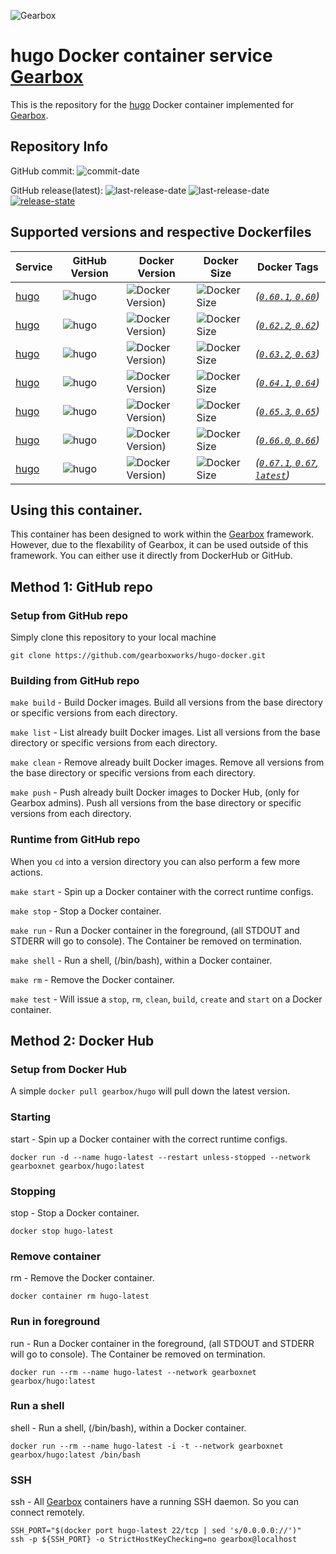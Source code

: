 ![Gearbox](https://github.com/gearboxworks/gearbox.github.io/raw/master/Gearbox-100x.png)


# hugo Docker container service [Gearbox](https://github.com/gearboxworks/)
This is the repository for the [hugo](https://www.hugo.org/) Docker container implemented for [Gearbox](https://github.com/gearboxworks/).


## Repository Info
GitHub commit: ![commit-date](https://img.shields.io/github/last-commit/gearboxworks/docker-hugo?style=flat-square)

GitHub release(latest): ![last-release-date](https://img.shields.io/github/release-date/gearboxworks/docker-hugo) ![last-release-date](https://img.shields.io/github/v/tag/gearboxworks/docker-hugo?sort=semver) [![release-state](https://github.com/gearboxworks/docker-hugo/workflows/release/badge.svg?event=release)](https://github.com/gearboxworks/docker-hugo/actions?query=workflow%3Arelease)


## Supported versions and respective Dockerfiles
| Service | GitHub Version | Docker Version | Docker Size | Docker Tags |
| ------- | -------------- | -------------- | ----------- | ----------- |
| [hugo](https://www.hugo.org/) | ![hugo](https://img.shields.io/badge/hugo-0.60.1-green.svg) | ![Docker Version)](https://img.shields.io/docker/v/gearboxworks/hugo/0.60.1) | ![Docker Size](https://img.shields.io/docker/image-size/gearboxworks/hugo/0.60.1) | _([`0.60.1`, `0.60`](https://github.com/gearboxworks/docker-hugo/blob/master/0.60/DockerfileRuntime))_ |
| [hugo](https://www.hugo.org/) | ![hugo](https://img.shields.io/badge/hugo-0.62.2-green.svg) | ![Docker Version)](https://img.shields.io/docker/v/gearboxworks/hugo/0.62.2) | ![Docker Size](https://img.shields.io/docker/image-size/gearboxworks/hugo/0.62.2) | _([`0.62.2`, `0.62`](https://github.com/gearboxworks/docker-hugo/blob/master/0.62/DockerfileRuntime))_ |
| [hugo](https://www.hugo.org/) | ![hugo](https://img.shields.io/badge/hugo-0.63.2-green.svg) | ![Docker Version)](https://img.shields.io/docker/v/gearboxworks/hugo/0.63.2) | ![Docker Size](https://img.shields.io/docker/image-size/gearboxworks/hugo/0.63.2) | _([`0.63.2`, `0.63`](https://github.com/gearboxworks/docker-hugo/blob/master/0.63/DockerfileRuntime))_ |
| [hugo](https://www.hugo.org/) | ![hugo](https://img.shields.io/badge/hugo-0.64.1-green.svg) | ![Docker Version)](https://img.shields.io/docker/v/gearboxworks/hugo/0.64.1) | ![Docker Size](https://img.shields.io/docker/image-size/gearboxworks/hugo/0.64.1) | _([`0.64.1`, `0.64`](https://github.com/gearboxworks/docker-hugo/blob/master/0.64/DockerfileRuntime))_ |
| [hugo](https://www.hugo.org/) | ![hugo](https://img.shields.io/badge/hugo-0.65.3-green.svg) | ![Docker Version)](https://img.shields.io/docker/v/gearboxworks/hugo/0.65.3) | ![Docker Size](https://img.shields.io/docker/image-size/gearboxworks/hugo/0.65.3) | _([`0.65.3`, `0.65`](https://github.com/gearboxworks/docker-hugo/blob/master/0.65/DockerfileRuntime))_ |
| [hugo](https://www.hugo.org/) | ![hugo](https://img.shields.io/badge/hugo-0.66.0-green.svg) | ![Docker Version)](https://img.shields.io/docker/v/gearboxworks/hugo/0.66.0) | ![Docker Size](https://img.shields.io/docker/image-size/gearboxworks/hugo/0.66.0) | _([`0.66.0`, `0.66`](https://github.com/gearboxworks/docker-hugo/blob/master/0.66/DockerfileRuntime))_ |
| [hugo](https://www.hugo.org/) | ![hugo](https://img.shields.io/badge/hugo-0.67.1-green.svg) | ![Docker Version)](https://img.shields.io/docker/v/gearboxworks/hugo/0.67.1) | ![Docker Size](https://img.shields.io/docker/image-size/gearboxworks/hugo/0.67.1) | _([`0.67.1`, `0.67`, `latest`](https://github.com/gearboxworks/docker-hugo/blob/master/0.67/DockerfileRuntime))_ |


## Using this container.
This container has been designed to work within the [Gearbox](https://github.com/gearboxworks/)
framework.
However, due to the flexability of Gearbox, it can be used outside of this framework.
You can either use it directly from DockerHub or GitHub.


## Method 1: GitHub repo

### Setup from GitHub repo
Simply clone this repository to your local machine

`git clone https://github.com/gearboxworks/hugo-docker.git`

### Building from GitHub repo
`make build` - Build Docker images. Build all versions from the base directory or specific versions from each directory.

`make list` - List already built Docker images. List all versions from the base directory or specific versions from each directory.

`make clean` - Remove already built Docker images. Remove all versions from the base directory or specific versions from each directory.

`make push` - Push already built Docker images to Docker Hub, (only for Gearbox admins). Push all versions from the base directory or specific versions from each directory.

### Runtime from GitHub repo
When you `cd` into a version directory you can also perform a few more actions.

`make start` - Spin up a Docker container with the correct runtime configs.

`make stop` - Stop a Docker container.

`make run` - Run a Docker container in the foreground, (all STDOUT and STDERR will go to console). The Container be removed on termination.

`make shell` - Run a shell, (/bin/bash), within a Docker container.

`make rm` - Remove the Docker container.

`make test` - Will issue a `stop`, `rm`, `clean`, `build`, `create` and `start` on a Docker container.


## Method 2: Docker Hub

### Setup from Docker Hub
A simple `docker pull gearbox/hugo` will pull down the latest version.

### Starting
start - Spin up a Docker container with the correct runtime configs.

`docker run -d --name hugo-latest --restart unless-stopped --network gearboxnet gearbox/hugo:latest`

### Stopping
stop - Stop a Docker container.

`docker stop hugo-latest`

### Remove container
rm - Remove the Docker container.

`docker container rm hugo-latest`

### Run in foreground
run - Run a Docker container in the foreground, (all STDOUT and STDERR will go to console). The Container be removed on termination.

`docker run --rm --name hugo-latest --network gearboxnet gearbox/hugo:latest`

### Run a shell
shell - Run a shell, (/bin/bash), within a Docker container.

`docker run --rm --name hugo-latest -i -t --network gearboxnet gearbox/hugo:latest /bin/bash`

### SSH
ssh - All [Gearbox](https://github.com/gearboxworks/) containers have a running SSH daemon. So you can connect remotely.

```
SSH_PORT="$(docker port hugo-latest 22/tcp | sed 's/0.0.0.0://')"
ssh -p ${SSH_PORT} -o StrictHostKeyChecking=no gearbox@localhost
```

